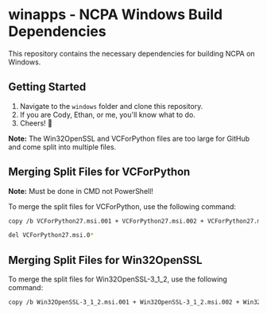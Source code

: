 # winapps - NCPA Windows Build Dependencies

This repository contains the necessary dependencies for building NCPA on Windows.

## Getting Started

1. Navigate to the `windows` folder and clone this repository.
2. If you are Cody, Ethan, or me, you'll know what to do.
3. Cheers! 🍻

**Note:** The Win32OpenSSL and VCForPython files are too large for GitHub and come split into multiple files.

## Merging Split Files for VCForPython
**Note:** Must be done in CMD not PowerShell!

To merge the split files for VCForPython, use the following command:
```bash
copy /b VCForPython27.msi.001 + VCForPython27.msi.002 + VCForPython27.msi.003 + VCForPython27.msi.004 + VCForPython27.msi.005 + VCForPython27.msi.006 + VCForPython27.msi.007 + VCForPython27.msi.008 + VCForPython27.msi.009 VCForPython27.msi

del VCForPython27.msi.0*

```

## Merging Split Files for Win32OpenSSL

To merge the split files for Win32OpenSSL-3_1_2, use the following command:

```bash
copy /b Win32OpenSSL-3_1_2.msi.001 + Win32OpenSSL-3_1_2.msi.002 + Win32OpenSSL-3_1_2.msi.003 + Win32OpenSSL-3_1_2.msi.004 + Win32OpenSSL-3_1_2.msi.005 + Win32OpenSSL-3_1_2.msi.006 + Win32OpenSSL-3_1_2.msi.007 Win32OpenSSL-3_1_2.msi
```
